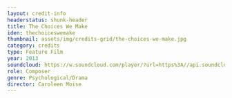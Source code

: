 ```yaml
---
layout: credit-info
headerstatus: shunk-header
title: The Choices We Make
iden: thechoiceswemake
thumbnail: assets/img/credits-grid/the-choices-we-make.jpg
category: credits
type: Feature Film
year: 2013
soundcloud: https://w.soundcloud.com/player/?url=https%3A//api.soundcloud.com/tracks/115278984&amp;color=ff5500&amp;auto_play=false&amp;hide_related=false&amp;show_comments=true&amp;show_user=true&amp;show_reposts=false
role: Composer
genre: Psychological/Drama
director: Caroleen Moise
---
```




